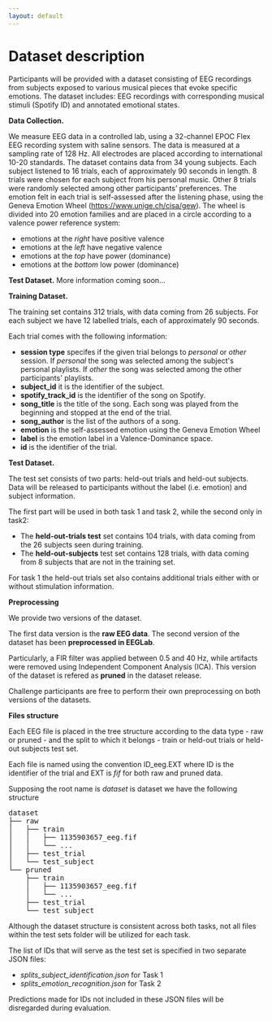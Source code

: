 ```yaml
---
layout: default
---
```


# Dataset description

Participants will be provided with a dataset consisting of EEG recordings from subjects exposed to various musical pieces that evoke specific emotions. The dataset includes:
EEG recordings with corresponding musical stimuli (Spotify ID) and annotated emotional states.

**Data Collection.** 

We measure EEG data in a controlled lab, using a 32-channel EPOC Flex EEG recording system with saline sensors. The data is measured at a sampling rate of 128 Hz. All electrodes are placed according to international 10-20 standards. The dataset contains data from 34 young subjects. Each subject listened to 16 trials, each of approximately 90 seconds in length. 8 trials were chosen for each subject from his personal music. Other 8 trials were randomly selected among other participants’ preferences. The emotion felt in each trial is self-assessed after the listening phase, using the Geneva Emotion Wheel (https://www.unige.ch/cisa/gew). 
The wheel is divided into 20 emotion families and are placed in a circle according to a valence power reference system:
- emotions at the *right* have positive valence
- emotions at the *left* have negative valence
- emotions at the *top* have power (dominance)
- emotions at the *bottom* low power (dominance)

**Test Dataset.** More information coming soon...

**Training Dataset.** 

The training set contains 312 trials, with data coming from 26 subjects. For each subject we have 12 labelled trials, each of approximately 90 seconds.

Each trial comes with the following information:

- **session type** specifes if the given trial belongs to *personal* or *other* session. If *personal* the song was selected among the subject's personal playlists. If *other* the song was selected among the other participants' playlists.
- **subject_id** it is the identifier of the subject.
- **spotify_track_id** is the identifier of the song on Spotify.
- **song_title** is the title of the song. Each song was played from the beginning and stopped at the end of the trial.
- **song_author** is the list of the authors of a song.
- **emotion** is the self-assessed emotion using the Geneva Emotion Wheel
- **label** is the emotion label in a Valence-Dominance space.
- **id** is the identifier of the trial.

**Test Dataset.** 

The test set consists of two parts: held-out trials and held-out subjects. Data will be released to participants without the label (i.e. emotion) and subject information. 

The first part will be used in both task 1 and task 2, while the second only in task2:
-	The **held-out-trials test** set contains 104 trials, with data coming from the 26 subjects seen during training.
-	The **held-out-subjects** test set contains 128 trials, with data coming from 8 subjects that are not in the training set.

For task 1 the held-out trials set also contains additional trials either with or without stimulation information.

**Preprocessing**

We provide two versions of the dataset. 

The first data version is the **raw EEG data**. The second version of the dataset has been **preprocessed in EEGLab**.

Particularly, a FIR filter was applied between 0.5 and 40 Hz, while artifacts were removed using Independent Component Analysis (ICA). This version of the dataset is refered as **pruned** in the dataset release.

Challenge participants are free to perform their own preprocessing on both versions of the datasets.

**Files structure**

Each EEG file is placed in the tree structure according to the data type - raw or pruned - and the split to which it belongs - train or held-out trials or held-out subjects test set.

Each file is named using the convention ID_eeg.EXT where ID is the identifier of the trial and EXT is *fif* for both raw and pruned data.

Supposing the root name is *dataset* is dataset we have the following structure

<pre>
dataset
├── raw
│   ├── train
│   │   ├── 1135903657_eeg.fif
│   │   └── ...
│   ├── test_trial 
│   └── test_subject       
└── pruned
    ├── train
    │   ├── 1135903657_eeg.fif
    │   └── ...
    ├── test_trial 
    └── test_subject
</pre>

Although the dataset structure is consistent across both tasks, not all files within the test sets folder will be utilized for each task. 

The list of IDs that will serve as the test set is specified in two separate JSON files: 
- *splits_subject_identification.json* for Task 1 
- *splits_emotion_recognition.json* for Task 2

Predictions made for IDs not included in these JSON files will be disregarded during evaluation.